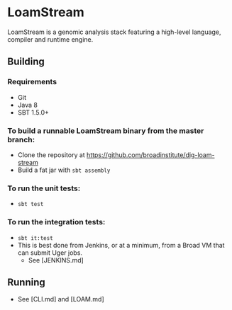 # LoamStream
LoamStream is a genomic analysis stack featuring a high-level language, compiler and runtime engine.

## Building
### Requirements
  - Git
  - Java 8
  - SBT 1.5.0+
### To build a runnable LoamStream binary from the master branch:
  - Clone the repository at https://github.com/broadinstitute/dig-loam-stream
  - Build a fat jar with `sbt assembly`
### To run the unit tests:
  - `sbt test`
### To run the integration tests:
  - `sbt it:test`
  - This is best done from Jenkins, or at a minimum, from a Broad VM that can submit Uger jobs.
    - See [JENKINS.md]

## Running
- See [CLI.md] and [LOAM.md]
